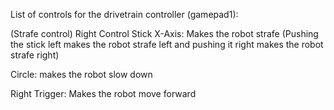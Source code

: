 List of controls for the drivetrain controller (gamepad1):

(Strafe control) Right Control Stick X-Axis: Makes the robot strafe (Pushing the stick left makes 
the robot strafe left and pushing it right makes the robot strafe right)

Circle: makes the robot slow down

Right Trigger: Makes the robot move forward
























